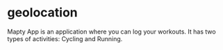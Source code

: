 # geolocation

 Mapty App is an application where you can log your workouts. It has two types of activities: Cycling and Running.
